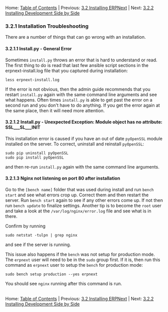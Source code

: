 Home: [Table of Contents](../ "Table of Contents") | Previous: [3.2 Installing ERPNext](install "Installing ERPNext") | Next: [3.2.2 Installing Development Side by Side](install-dev "Installation of a Side by Side Development Environment")

### 3.2.1 Installation Troubleshooting

There are a number of things that can go wrong with an installation.

#### 3.2.1.1 Install.py - General Error

Sometimes `install.py` throws an error that is hard to understand or read. The first thing to do is read that last few ansible script sections in the erpnext-install.log file that you captured during installation:

    less erpnext-install.log

If the error is not obvious, then the admin guide recommends that you restart `install.py` again with the same command line arguments and see what happens. Often times `install.py` is able to get past the error on a second run and you don't have to do anything. If you get the error again at the same place, then it will need more attention.

#### 3.2.1.2 Install.py - Unexpected Exception: Module object has no attribute: SSL___SL___INIT

This installation error is caused if you have an out of date `pyOpenSSL` module installed on the server. To correct, uninstall and reinstall `pyOpenSSL`:

    sudo pip uninstall pyOpenSSL
    sudo pip install pyOpenSSL

and then re-run `install.py` again with the same command line arguments.

#### 3.2.1.3 Nginx not listening on port 80 after installation

Go to the `[bench name]` folder that was used during install and run `bench start` and see what errors crop up. Correct them and then restart the server. Run `bench start` again to see if any other errors come up. If not then run `bench update` to finalize settings. Another tip is to become the `root` user and take a look at the `/var/log/nginx/error.log` file and see what is in there.

Confirm by running

    sudo netstat -tulpn | grep nginx

and see if the server is running.

This issue also happens if the `bench` was not setup for production mode.  The `erpnext` user will need to be in the `sudo` group first. If it is, then run this command as `erpnext` user to setup the `bench` for production mode:

    sudo bench setup production --yes erpnext

You should see `nginx` running after this command is run.<br /><br />

Home: [Table of Contents](../ "Table of Contents") | Previous: [3.2 Installing ERPNext](install "Installing ERPNext") | Next: [3.2.2 Installing Development Side by Side](install-dev "Installation of a Side by Side Development Environment")
